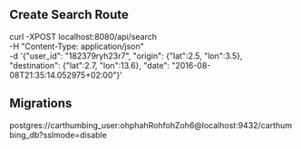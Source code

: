 

## Create Search Route

curl -XPOST localhost:8080/api/search \
-H "Content-Type: application/json" \
-d '{"user_id": "182379ryh23r7", "origin": {"lat":2.5, "lon":3.5}, "destination": {"lat":2.7, "lon":13.6}, "date": "2016-08-08T21:35:14.052975+02:00"}'

## Migrations

postgres://carthumbing_user:ohphahRohfohZoh6@localhost:9432/carthumbing_db?sslmode=disable